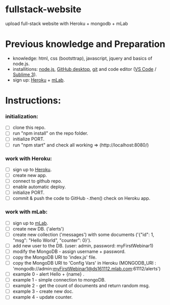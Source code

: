 # fullstack-website
upload full-stack website with Heroku + mongodb + mLab

# Previous knowledge and Preparation
 * knowledge: html, css (bootsttrap), javascript, jquery and basics of node.js.
 * installitions: [node.js](https://nodejs.org/en/), [GitHub desktop](https://desktop.github.com/), [git](https://git-scm.com/) and code editor ([VS Code](https://code.visualstudio.com/) / [Sublime 3](https://www.sublimetext.com/)).
 * sign up: [Heroku](https://www.heroku.com/) + [mLab](https://mlab.com/).

# Instructions:
### initialization:
- [ ] clone this repo.
- [ ] run "npm install" on the repo folder.
- [ ] initialize PORT.
- [ ] run "npm start" and check all working => (http://localhost:8080/)
  
### work with Heroku:
- [ ] sign up to [Heroku](https://www.heroku.com/).
- [ ] create new app.
- [ ] connect to github repo.
- [ ] enable automatic deploy.
- [ ] initialize PORT.
- [ ] commit & push the code to GitHub -.then() check on Heroku app.

### work with mLab:
- [ ] sign up to [mLab](https://mlab.com/).
- [ ] create new DB. ('alerts')
- [ ] create new collection ('messages') with some documents ('{"id": 1, "msg": "Hello World", "counter": 0}').
- [ ] add new user to the DB. (user: admin, password: myFirstWebinar1)
- [ ] modify the MongoDB - assign username + password.
- [ ] copy the MongoDB URI to 'index.js' file.
- [ ] copy the MongoDB URI to 'Config Vars' in Heroku (MONGODB_URI : 'mongodb://admin:myFirstWebinar1@ds161112.mlab.com:61112/alerts')
- [ ] example 0 - alert Hello + {name} .
- [ ] example 1 - simple connection to mongoDB.
- [ ] example 2 - get the count of documents and return random msg.
- [ ] example 3 - create new doc.
- [ ] example 4 - update counter.
